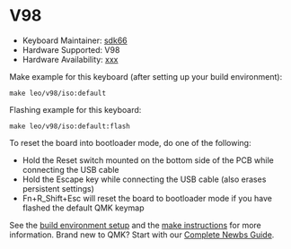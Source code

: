 # V98

* Keyboard Maintainer: [sdk66](https://github.com/sdk66)
* Hardware Supported: V98
* Hardware Availability: [xxx](http://www.xxx.com)

Make example for this keyboard (after setting up your build environment):

    make leo/v98/iso:default
        
Flashing example for this keyboard:

    make leo/v98/iso:default:flash

To reset the board into bootloader mode, do one of the following:

* Hold the Reset switch mounted on the bottom side of the PCB while connecting the USB cable
* Hold the Escape key while connecting the USB cable (also erases persistent settings)
* Fn+R_Shift+Esc will reset the board to bootloader mode if you have flashed the default QMK keymap

See the [build environment setup](https://docs.qmk.fm/#/getting_started_build_tools) and the [make instructions](https://docs.qmk.fm/#/getting_started_make_guide) for more information. Brand new to QMK? Start with our [Complete Newbs Guide](https://docs.qmk.fm/#/newbs).

